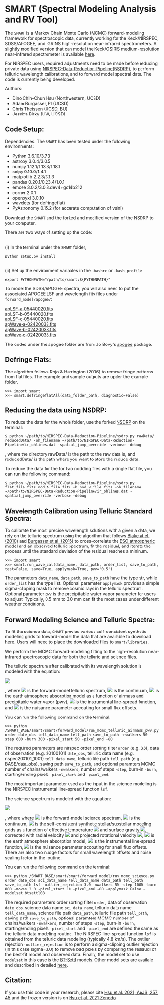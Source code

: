 # SMART (Spectral Modeling Analysis and RV Tool)
The `SMART` is a Markov Chain Monte Carlo (MCMC) forward-modeling framework for spectroscopic data, currently working for the Keck/NIRSPEC, SDSS/APOGEE, and IGRINS high-resolution near-infrared spectrometers. A slightly modified version that can model the Keck/OSIRIS medium-resolution near-infrared spectrometer is available [here](https://github.com/ctheissen/osiris_fmp).

For NIRSPEC users, required adjustments need to be made before reducing private data using [NIRSPEC-Data-Reduction-Pipeline(NSDRP)](https://github.com/Keck-DataReductionPipelines/NIRSPEC-Data-Reduction-Pipeline), to perform telluric wavelength calibrations, and to forward model spectral data. The code is currently being developed.

Authors:
* Dino Chih-Chun Hsu (Northwestern, UCSD)
* Adam Burgasser, PI (UCSD)
* Chris Theissen (UCSD, BU)
* Jessica Birky (UW, UCSD)

## Code Setup:
Dependencies. The `SMART` has been tested under the following environments:
* Python 3.6.10/3.7.3
* astropy 3.0.4/3.0.5
* numpy 1.12.1/1.13.3/1.18.1
* scipy 0.19.0/1.4.1
* matplotlib 2.2.3/3.1.3
* pandas 0.20.1/0.23.4/1.0.1
* emcee 3.0.2/3.0.3.dev4+gc14b212
* corner 2.0.1
* openpyxl 3.0.10
* wavelets (for defringeflat)
* PyAstronomy 0.15.2 (for accurate computation of vsini)

Download the `SMART` and the forked and modified version of the NSDRP to your computer.

There are two ways of setting up the code:

<br/>(i) In the terminal under the `SMART` folder, 

```
python setup.py install
```

<br/>(ii) Set up the environment variables in the `.bashrc` or `.bash_profile`

```
export PYTHONPATH="/path/to/smart:${PYTHONPATH}"
```

To model the SDSS/APOGEE spectra, you will also need to put the associated APOGEE LSF and wavelength fits files under `forward_model/apogee/`:

[apLSF-a-05440020.fits](https://dr13.sdss.org/sas/dr13/apogee/spectro/redux/r6/cal/lsf/apLSF-a-05440020.fits)<br/>
[apLSF-b-05440020.fits](https://dr13.sdss.org/sas/dr13/apogee/spectro/redux/r6/cal/lsf/apLSF-b-05440020.fits)<br/>
[apLSF-c-05440020.fits](https://dr13.sdss.org/sas/dr13/apogee/spectro/redux/r6/cal/lsf/apLSF-c-05440020.fits)<br/>
[apWave-a-02420038.fits](https://dr13.sdss.org/sas/dr13/apogee/spectro/redux/r6/cal/wave/apWave-a-02420038.fits)<br/>
[apWave-b-02420038.fits](https://dr13.sdss.org/sas/dr13/apogee/spectro/redux/r6/cal/wave/apWave-b-02420038.fits)<br/>
[apWave-c-02420038.fits](https://dr13.sdss.org/sas/dr13/apogee/spectro/redux/r6/cal/wave/apWave-c-02420038.fits)<br/>

The codes under the apogee folder are from Jo Bovy's [apogee](https://github.com/jobovy/apogee) package.

## Defringe Flats:
The algorithm follows Rojo & Harrington (2006) to remove fringe patterns from flat files. The example and sample outputs are upder the example folder.

```
>>> import smart
>>> smart.defringeflatAll(data_folder_path, diagnostic=False)
```

## Reducing the data using NSDRP:
To reduce the data for the whole folder, use the forked [NSDRP](https://github.com/ctheissen/NIRSPEC-Data-Reduction-Pipeline) on the terminal:

```
$ python ~/path/to/NIRSPEC-Data-Reduction-Pipeline/nsdrp.py rawData/ reducedData/ -oh_filename ~/path/to/NIRSPEC-Data-Reduction-Pipeline/ir_ohlines.dat -spatial_jump_override -verbose -debug
```

, where the directory rawData/ is the path to the raw data is, and reducedData/ is the path where you want to store the reduce data.

To reduce the data for the for two nodding files with a single flat file, you can run the following command:

```
$ python ~/path/to/NIRSPEC-Data-Reduction-Pipeline/nsdrp.py flat_file.fits nod_A_file.fits -b nod_B_file.fits -oh_filename ~/path/to/NIRSPEC-Data-Reduction-Pipeline/ir_ohlines.dat -spatial_jump_override -verbose -debug
```

## Wavelength Calibration using Telluric Standard Spectra:
To calibrate the most precise wavelength solutions with a given a data, we rely on the telluric spectrum using the algorithm that follows [Blake at el. (2010)](https://ui.adsabs.harvard.edu/abs/2010ApJ...723..684B/abstract) and [Burgasser et al. (2016)](https://ui.adsabs.harvard.edu/abs/2016ApJ...827...25B/abstract) to cross-correlate the [ESO atmospheric model](https://ui.adsabs.harvard.edu/abs/2014A%26A...568A...9M/abstract) and an observed telluric spectrum, fit the residual, and iterate the process until the standard deviation of the residual reaches a mininum.

```
>>> import smart
>>> smart.run_wave_cal(data_name, data_path, order_list, save_to_path, test=False, save=True, applymask=True, pwv='0.5')
```

The parameters `data_name`, `data_path`, `save_to_path` have the type str, while `order_list` has the type list. Optional parameter `applymask` provides a simple sigma-clipping mask to remove cosmic rays in the telluric spectrum. Optional parameter `pwv` is the precipitable water vapor parameter for users to adjust. Typically, 0.5 mm to 3.0 mm can fit the most cases under different weather conditions. 

## Forward Modeling Science and Telluric Spectra:
To fit the science data, `SMART` provies various self-consistent synthetic modeling grids to forward-model the data that are available to download [here](https://drive.google.com/drive/folders/1P-NrlxdyX3nphRgN4R-4oS86BKZ4Z9th). Users will need to place the downloaded files to `smart/libraries`.

We perform the MCMC forward-modeling fitting to the high-resolution near-infrared spectroscopic data for both the telluric and science files.

The telluric spectrum after calibrated with its wavelength solution is modeled with the equation:

<img src="https://render.githubusercontent.com/render/math?math=D[p] = C[p(\lambda)] \times \Big[ T \big[ p^*(\lambda) \big] \otimes \kappa_G (\Delta \nu_{inst}(p)) \Big] + C_{flux}.">

, where <img src="https://render.githubusercontent.com/render/math?math=D[p]"> is the forward-model telluric spectrum, <img src="https://render.githubusercontent.com/render/math?math=C[p(\lambda)]"> is the continuum, <img src="https://render.githubusercontent.com/render/math?math=T \big[ p^*(\lambda) \big]"> is the earth atmosphere absorption model as a function of airmass and precipitable water vapor (pwv), <img src="https://render.githubusercontent.com/render/math?math=\Delta \nu_{inst}(p)"> is the instrumental line-spread function, and <img src="https://render.githubusercontent.com/render/math?math=C_{flux}"> is the nuisance parameter accouting for small flux offsets.

You can run the following command on the terminal:

```
>>> python /SMART_BASE/smart/smart/forward_model/run_mcmc_telluric_airmass_pwv.py order date_obs tell_data_name tell_path save_to_path -nwalkers 50 -step 600 -burn 300 -pixel_start 50 -pixel_end -80
```

The required parameters are nirspec order sorting filter `order` (e.g. 33), data of observation (e.g. 20100101) `date_obs`, telluric data name (e.g. nspec200101_1001) `tell_data_name`, telluric file path `tell_path` (e.g. BASE/data_obs), saving path `save_to_path`, and optional paramters MCMC number of chains/walkers `-nwalkers`, number of steps `-step`, burn-in `-burn`, starting/ending pixels `-pixel_start` and `-pixel_end`.

The most important parameter used as the input in the science modeling is the NIRSPEC instrumental line-spread function `lsf`.

The science spectrum is modeled with the equation:

<img src="https://render.githubusercontent.com/render/math?math=D[p] = C[p] \times \Bigg[ \bigg(M \Big[p^* \big(\lambda \big[ 1 + \frac{RV^*}{c}\big] \big) , T_{\text{eff}}, \log{g} \Big] \otimes \kappa_R (v\sin{i}) \bigg) \times T \big[ p^*(\lambda) \big] \Bigg] \otimes \kappa_G (\Delta \nu_{inst}) + C_{flux}">

, where where <img src="https://render.githubusercontent.com/render/math?math=D[p]"> is the forward-model science spectrum, <img src="https://render.githubusercontent.com/render/math?math=C[p(\lambda)]"> is the continuum, <img src="https://render.githubusercontent.com/render/math?math=M \big[ p^*(\lambda) \big]"> is the self-consistent synthetic stellar/substellar modeling grids as a function of effective temperature <img src="https://render.githubusercontent.com/render/math?math=T_{\text{eff}}"> and surface gravity <img src="https://render.githubusercontent.com/render/math?math=\log{g}">, corrected with radial velocity <img src="https://render.githubusercontent.com/render/math?math=RV"> and projected rotational velocity <img src="https://render.githubusercontent.com/render/math?math=v\sin{i}">, <img src="https://render.githubusercontent.com/render/math?math=[ T \big[ p^*(\lambda) \big]"> is the earth atmosphere absorption model, <img src="https://render.githubusercontent.com/render/math?math=\Delta \nu_{inst}(p)"> is the instrumental line-spread function, <img src="https://render.githubusercontent.com/render/math?math=C_{flux}"> is the nuisance parameter accouting for small flux offsets. There are also two nudge factors for small wavelength offsets and noise scaling factor in the routine.

You can run the following command on the terminal:

```
>>> python /SMART_BASE/smart/smart/forward_model/run_mcmc_science.py order date_obs sci_data_name tell_data_name data_path tell_path save_to_path lsf -outlier_rejection 3.0 -nwalkers 50 -step 1000 -burn 800 -moves 2.0 -pixel_start 10 -pixel_end -80 -applymask False -modelset btsettl08
```

The required parameters order sorting filter `order`, data of observation `date_obs`, science data name `sci_data_name`, telluric data name `tell_data_name`, science file path `data_path`, telluric file path `tell_path`, saving path `save_to_path`, optional paramters MCMC number of chains/walkers `-nwalkers`, number of steps `-step`, burn-in `-burn`, starting/ending pixels `-pixel_start` and `-pixel_end` are defined the same as the telluric data modeling routine. The NIRSPEC line-spread function `lsf` is obtained from the telluric data modeling (typically 4.8 km/s). The outlier rejection `-outlier_rejection` is to perform a sigma-clipping outlier rejection (in this case sigma=3.0) to remove bad pixels by comparing the resiaudl of the best-fit model and observed data. Finally, the model set to use `-modelset` in this case is the [BT-Settl](https://ui.adsabs.harvard.edu/abs/2012RSPTA.370.2765A/abstract) models. Other model sets are availale and described in detailed [here](https://github.com/chihchunhsu/smart/tree/master/smart/libraries).

## Citation:

If you use this code in your research, please cite [Hsu et al. 2021; ApJS, 257, 45](https://ui.adsabs.harvard.edu/abs/2021ApJS..257...45H/abstract) and the frozen version is on [Hsu et al. 2021 Zenodo](https://ui.adsabs.harvard.edu/abs/2021zndo...4765258H/abstract)


